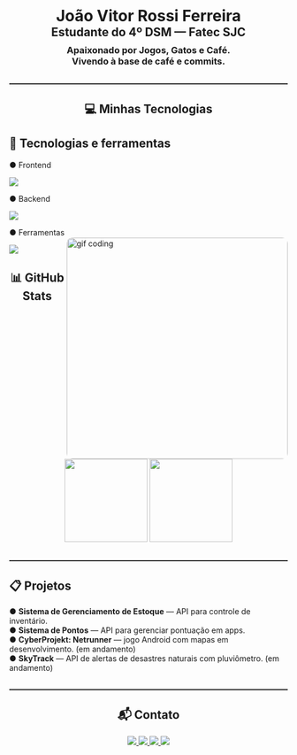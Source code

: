 <!-- Cabeçalho -->
<div align="center">
  <h1 style="margin:0; border:none;">João Vitor Rossi Ferreira</h1>
  <h2 style="margin:0; border:none;">Estudante do 4º DSM — Fatec SJC</h2>
  <h3 style="margin-top:10px; border:none;">
    Apaixonado por Jogos, Gatos e Café. <br>
    Vivendo à base de café e commits.
  </h3>
</div>

<hr style="border:none; border-top:1px solid #333; margin:30px 0;">

<!-- Stack Tecnológico -->
<h2 align="center">💻 Minhas Tecnologias</h2>

   <h2 style="border-bottom: none">🔧 Tecnologias e ferramentas</h2>
  <img
    src="https://media3.giphy.com/media/v1.Y2lkPTc5MGI3NjExMG9hYXBuaXFlNHltcTlza3hmdnEzOXc3bzV6NjRjMnRuN21idjNpZSZlcD12MV9pbnRlcm5hbF9naWZfYnlfaWQmY3Q9Zw/PxcAsJ4ktyFGWkUAem/giphy.gif"
    alt="gif coding"
    min-width="400px"
    max-width="400px"
    width="400px"
    align="right"
    style="margin-top: 140px; border-radius:10px;"
  />
  <p>● Frontend</p>
  <img src="https://skillicons.dev/icons?i=html,css,tailwind,react,js,ts" />
  <p>● Backend</p>
  <img
    src="https://skillicons.dev/icons?i=py,java,nodejs,mysql,mongodb,prisma,swagger"
  />
  <p>● Ferramentas</p>
  <img src="https://skillicons.dev/icons?i=git,androidstudio,vscode,docker" />
</div>
<br>



<!-- GitHub Stats -->
<div align="center">
  <h2>📊 GitHub Stats</h2>
  <img height="150em" src="https://github-readme-stats.vercel.app/api?username=joaorossiferreira&show_icons=true&theme=neon&include_all_commits=true&count_private=true&border_radius=10" />
  <img height="150em" src="https://github-readme-stats.vercel.app/api/top-langs/?username=joaorossiferreira&layout=compact&theme=neon&hide_border=false&include_all_commits=true&count_private=true&border_radius=5" />
</div>

<hr style="border:none; border-top:1px solid #333; margin:30px 0;">

<!-- Projetos -->
<div align="left" style="max-width:900px; margin:auto;">
  <h2>📋 Projetos</h2>
  <ul style="list-style:none; padding-left:0;">
    <li>● <strong>Sistema de Gerenciamento de Estoque</strong> — API para controle de inventário.</li>
    <li>● <strong>Sistema de Pontos</strong> — API para gerenciar pontuação em apps.</li>
    <li>● <strong>CyberProjekt: Netrunner</strong> — jogo Android com mapas em desenvolvimento. (em andamento)</li>
    <li>● <strong>SkyTrack</strong> — API de alertas de desastres naturais com pluviômetro. (em andamento)</li>
  </ul>
</div>

<hr style="border:none; border-top:1px solid #333; margin:30px 0;">

<!-- Contato -->
<div align="center">
  <h2>📬 Contato</h2>
  <a href="https://www.linkedin.com/in/jo%C3%A3o-rossi-7311a0301" target="_blank">
    <img src="https://img.shields.io/badge/-LinkedIn-%230077B5?style=for-the-badge&logo=linkedin&logoColor=white" />
  </a>
  <a href="https://www.instagram.com/rossilindo" target="_blank">
    <img src="https://img.shields.io/badge/-Instagram-%23E4405F?style=for-the-badge&logo=instagram&logoColor=white" />
  </a>
  <a href="https://x.com/rossiolindo" target="_blank">
    <img src="https://img.shields.io/badge/-X-%23000000?style=for-the-badge&logo=x&logoColor=white" />
  </a>
  <a href="mailto:joaovitorvenou@gmail.com">
    <img src="https://img.shields.io/badge/-Gmail-%23333?style=for-the-badge&logo=gmail&logoColor=white" />
  </a>
</div>
